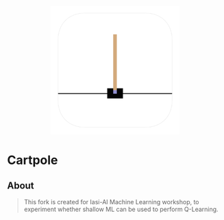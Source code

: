 <h3 align="center">
  <img src="assets/cartpole_icon_web.png" width="300">
</h3>

# Cartpole


## About

>This fork is created for Iasi-AI Machine Learning workshop, to experiment whether shallow ML can be used to perform Q-Learning.

